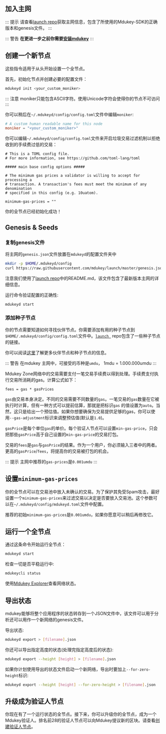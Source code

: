 ## 加入主网

::: 提示
请查看[launch repo](https://github.com/mdukey/launch)获取主网信息，包含了所使用的Mdukey-SDK的正确版本和genesis文件。
:::

::: 警告
**在更进一步之前你需要[安装mdukey](./安装.md)**
:::

## 创建一个新节点

这些指令适用于从头开始设置一个全节点。

首先，初始化节点并创建必要的配置文件：

```bash
mdukeyd init <your_custom_moniker>
```

::: 注意
moniker只能包含ASCII字符。使用Unicode字符会使得你的节点不可访问
:::

你可以稍后在`~/.mdukeyd/config/config.toml`文件中编辑`moniker`:

```toml
# A custom human readable name for this node
moniker = "<your_custom_moniker>"
```

你可以编辑`~/.mdukeyd/config/config.toml`文件来开启垃圾交易过滤机制以拒绝收到的手续费过低的交易：

```
# This is a TOML config file.
# For more information, see https://github.com/toml-lang/toml

##### main base config options #####

# The minimum gas prices a validator is willing to accept for processing a
# transaction. A transaction's fees must meet the minimum of any denomination
# specified in this config (e.g. 10uatom).

minimum-gas-prices = ""
```

你的全节点已经初始化成功！

## Genesis & Seeds

### 复制genesis文件

将主网的`genesis.json`文件放置在`mdukeyd`的配置文件夹中

```bash
mkdir -p $HOME/.mdukeyd/config
curl https://raw.githubusercontent.com/mdukey/launch/master/genesis.json > $HOME/.mdukeyd/config/genesis.json
```

注意我们使用了[launch repo](https://github.com/mdukey/launch)中的README.md，该文件包含了最新版本主网的详细信息。

运行命令验证配置的正确性:

```bash
mdukeyd start
```

### 添加种子节点

你的节点需要知道如何寻找伙伴节点。你需要添加有用的种子节点到`$HOME/.mdukeyd/config/config.toml`文件中。[`launch `](https://github.com/mdukey/launch) repo包含了一些种子节点的链接。

你可以阅读[这里](https://github.com/tendermint/tendermint/blob/develop/docs/tendermint-core/using-tendermint.md#peers)了解更多伙伴节点和种子节点的信息。

::: 警告
在mdukey 主网中，可接受的币种是`umdu`， 1mdu = 1.000.000umdu
:::

Mdukey Zone网络中的交易需要支付一笔交易手续费以得到处理。手续费支付执行交易所消耗的gas。计算公式如下：

```
fees = gas * gasPrices
```

`gas`由交易本身决定。不同的交易需要不同数量的`gas`。一笔交易的`gas`数量在它被执行时计算，但有一种方式可以提前估算，那就是把标识`gas`
的值设置为`auto`。当然，这只是给出一个预估值。如果你想要确保为交易提供足够的gas，你可以使用`--gas-adjustment`标识来调整预估值(默认是`1.0`)。

`gasPrice`是每个单位`gas`的单价。每个验证人节点可以设置`min-gas-price`，只会把那些`gasPrice`高于自己设置的`min-gas-price`的交易打包。

交易的`fees`是`gas`与`gasPrice`的结果。作为一个用户，你必须输入三者中的两者。更高的`gasPrice`/`fees`，将提高你的交易被打包的机会。

::: 提示
主网中推荐的`gas-prices`是`0.001umdu`
:::

## 设置`minimum-gas-prices`

你的全节点可以在交易池中放入未确认的交易。为了保护其免受Spam攻击，最好设置一个`minimum-gas-prices`来过滤交易以决定是否要放入交易池。这个参数可以在`~/.mdukeyd/config/mdukeyd.toml`文件中配置。

推荐的初始`minimum-gas-prices`是`0.001umdu`，如果你愿意可以稍后再修改它。

## 运行一个全节点

通过这条命令开始运行全节点：

```bash
mdukeyd start
```

检查一切是否平稳运行中:

```bash
mdukeycli status
```

使用[Mdukey Explorer](https://scan.mdukey.org)查看网络状态。

## 导出状态

mdukey能够将整个应用程序的状态转存到一个JSON文件中，该文件可以用于分析还可以用作一个新网络的genesis文件。

导出状态:

```bash
mdukeyd export > [filename].json
```

你还可以导出指定高度的状态(处理完指定高度后的状态):

```bash
mdukeyd export --height [height] > [filename].json
```

如果你计划使用导出的状态文件启动一个新网络，导出时要加上`--for-zero-height`标识:

```bash
mdukeyd export --height [height] --for-zero-height > [filename].json
```

## 升级成为验证人节点
你现在有了一个运行状态的全节点。接下来，你可以升级你的全节点，成为一个Mdukey验证人。排名前28的验证人节点可以向Mdukey提议新的区块。请查看[创建验证人节点](./创建验证人.md)。